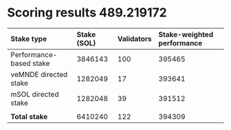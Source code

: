# Scoring results 489.219172

| Stake type              | Stake (SOL) | Validators | Stake-weighted performance |
|:------------------------|:------------|:-----------|:---------------------------|
| Performance-based stake | 3846143     | 100        | 395465                     |
| veMNDE directed stake   | 1282049     | 17         | 393641                     |
| mSOL directed stake     | 1282048     | 39         | 391512                     |
|                         |             |            |                            |
| **Total stake**         | 6410240     | 122        | 394309                     |
